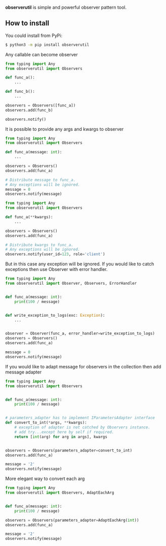 **observerutil** is simple and powerful observer pattern tool.

## How to install
You could install from PyPi:
```bash
$ python3 -m pip install observerutil
```

Any callable can become observer

```python
from typing import Any
from observerutil import Observers

def func_a():
    ...

def func_b():
    ...

observers = Observers([func_a])
observers.add(func_b)

observers.notify()
```

It is possible to provide any args and kwargs to observer
```python
from typing import Any
from observerutil import Observers

def func_a(message: int):
    ...

observers = Observers()
observers.add(func_a)

# Distribute message to func_a.
# Any exceptions will be ignored.
message = 0
observers.notify(message)
```

```python
from typing import Any
from observerutil import Observers

def func_a(**kwargs):
    ...

observers = Observers()
observers.add(func_a)

# Distribute kwargs to func_a.
# Any exceptions will be ignored.
observers.notify(user_id=123, role='client')
```
But in this case any exception will be ignored. 
If you would like to catch exceptions then use Observer with error handler.

```python
from typing import Any
from observerutil import Observer, Observers, ErrorHandler


def func_a(message: int):
    print(100 / message)


def write_exception_to_logs(exc: Exception):
    ...


observer = Observer(func_a, error_handler=write_exception_to_logs)
observers = Observers()
observers.add(func_a)

message = 0
observers.notify(message)
```

If you would like to adapt message for observers in the collection then add message adapter
```python
from typing import Any
from observerutil import Observers


def func_a(message: int):
    print(100 / message)


# parameters_adapter has to implement IParametersAdapter interface
def convert_to_int(*args, **kwargs):
    # exception of adapter is not catched by Observers instance.
    # add try...except here by self if required.
    return [int(arg) for arg in args], kwargs


observers = Observers(parameters_adapter=convert_to_int)
observers.add(func_a)

message = '2'
observers.notify(message)
```

More elegant way to convert each arg
```python
from typing import Any
from observerutil import Observers, AdaptEachArg


def func_a(message: int):
    print(100 / message)

observers = Observers(parameters_adapter=AdaptEachArg(int))
observers.add(func_a)

message = '2'
observers.notify(message)
```
